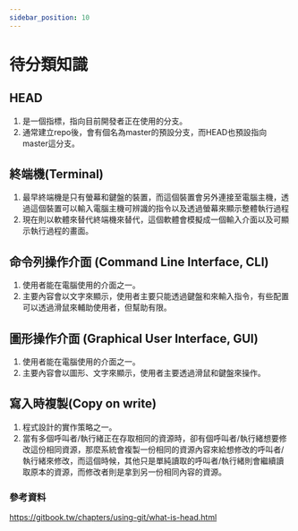 ```yaml
---
sidebar_position: 10
---
```


# 待分類知識


## HEAD 
1. 是一個指標，指向目前開發者正在使用的分支。
2. 通常建立repo後，會有個名為master的預設分支，而HEAD也預設指向master這分支。

## 終端機(Terminal)
1. 最早終端機是只有螢幕和鍵盤的裝置，而這個裝置會另外連接至電腦主機，透過這個裝置可以輸入電腦主機可辨識的指令以及透過螢幕來顯示整體執行過程
2. 現在則以軟體來替代終端機來替代，這個軟體會模擬成一個輸入介面以及可顯示執行過程的畫面。


## 命令列操作介面 (Command Line Interface, CLI)
1. 使用者能在電腦使用的介面之一。
2. 主要內容會以文字來顯示，使用者主要只能透過鍵盤和來輸入指令，有些配置可以透過滑鼠來輔助使用者，但幫助有限。


## 圖形操作介面 (Graphical User Interface, GUI)
1. 使用者能在電腦使用的介面之一。
2. 主要內容會以圖形、文字來顯示，使用者主要透過滑鼠和鍵盤來操作。

## 寫入時複製(Copy on write)
1. 程式設計的實作策略之一。
2. 當有多個呼叫者/執行緒正在存取相同的資源時，卻有個呼叫者/執行緒想要修改這份相同資源，那麼系統會複製一份相同的資源內容來給想修改的呼叫者/執行緒來修改，而這個時候，其他只是單純讀取的呼叫者/執行緒則會繼續讀取原本的資源，而修改者則是拿到另一份相同內容的資源。

### 參考資料
https://gitbook.tw/chapters/using-git/what-is-head.html
